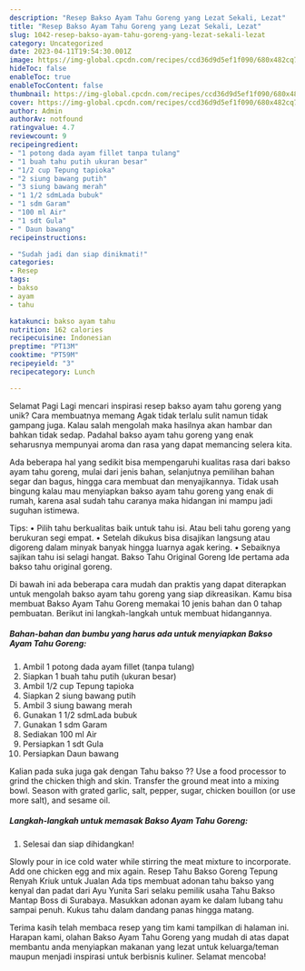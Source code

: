 ```yaml
---
description: "Resep Bakso Ayam Tahu Goreng yang Lezat Sekali, Lezat"
title: "Resep Bakso Ayam Tahu Goreng yang Lezat Sekali, Lezat"
slug: 1042-resep-bakso-ayam-tahu-goreng-yang-lezat-sekali-lezat
category: Uncategorized
date: 2023-04-11T19:54:30.001Z
image: https://img-global.cpcdn.com/recipes/ccd36d9d5ef1f090/680x482cq70/bakso-ayam-tahu-goreng-foto-resep-utama.jpg
hideToc: false
enableToc: true
enableTocContent: false
thumbnail: https://img-global.cpcdn.com/recipes/ccd36d9d5ef1f090/680x482cq70/bakso-ayam-tahu-goreng-foto-resep-utama.jpg
cover: https://img-global.cpcdn.com/recipes/ccd36d9d5ef1f090/680x482cq70/bakso-ayam-tahu-goreng-foto-resep-utama.jpg
author: Admin
authorAv: notfound
ratingvalue: 4.7
reviewcount: 9
recipeingredient:
- "1 potong dada ayam fillet tanpa tulang"
- "1 buah tahu putih ukuran besar"
- "1/2 cup Tepung tapioka"
- "2 siung bawang putih"
- "3 siung bawang merah"
- "1 1/2 sdmLada bubuk"
- "1 sdm Garam"
- "100 ml Air"
- "1 sdt Gula"
- " Daun bawang"
recipeinstructions:

- "Sudah jadi dan siap dinikmati!"
categories:
- Resep
tags:
- bakso
- ayam
- tahu

katakunci: bakso ayam tahu 
nutrition: 162 calories
recipecuisine: Indonesian
preptime: "PT13M"
cooktime: "PT59M"
recipeyield: "3"
recipecategory: Lunch

---
```



Selamat Pagi Lagi mencari inspirasi resep bakso ayam tahu goreng yang unik? Cara membuatnya memang Agak tidak terlalu sulit namun tidak gampang juga. Kalau salah mengolah maka hasilnya akan hambar dan bahkan tidak sedap. Padahal bakso ayam tahu goreng yang enak seharusnya mempunyai aroma dan rasa yang dapat memancing selera kita.


Ada beberapa hal yang sedikit bisa mempengaruhi kualitas rasa dari bakso ayam tahu goreng, mulai dari jenis bahan, selanjutnya pemilihan bahan segar dan bagus, hingga cara membuat dan menyajikannya. Tidak usah bingung kalau mau menyiapkan bakso ayam tahu goreng yang enak di rumah, karena asal sudah tahu caranya maka hidangan ini mampu jadi suguhan istimewa.

Tips: • Pilih tahu berkualitas baik untuk tahu isi. Atau beli tahu goreng yang berukuran segi empat. • Setelah dikukus bisa disajikan langsung atau digoreng dalam minyak banyak hingga luarnya agak kering. • Sebaiknya sajikan tahu isi selagi hangat. Bakso Tahu Original Goreng Ide pertama ada bakso tahu original goreng.


Di bawah ini ada beberapa cara mudah dan praktis yang dapat diterapkan untuk mengolah bakso ayam tahu goreng yang siap dikreasikan. Kamu bisa membuat Bakso Ayam Tahu Goreng memakai 10 jenis bahan dan 0 tahap pembuatan. Berikut ini langkah-langkah untuk membuat hidangannya.

<!--inarticleads1-->

##### Bahan-bahan dan bumbu yang harus ada untuk menyiapkan Bakso Ayam Tahu Goreng:

1. Ambil 1 potong dada ayam fillet (tanpa tulang)
1. Siapkan 1 buah tahu putih (ukuran besar)
1. Ambil 1/2 cup Tepung tapioka
1. Siapkan 2 siung bawang putih
1. Ambil 3 siung bawang merah
1. Gunakan 1 1/2 sdmLada bubuk
1. Gunakan 1 sdm Garam
1. Sediakan 100 ml Air
1. Persiapkan 1 sdt Gula
1. Persiapkan  Daun bawang


Kalian pada suka juga gak dengan Tahu bakso ?? Use a food processor to grind the chicken thigh and skin. Transfer the ground meat into a mixing bowl. Season with grated garlic, salt, pepper, sugar, chicken bouillon (or use more salt), and sesame oil. 

<!--inarticleads2-->

##### Langkah-langkah untuk memasak Bakso Ayam Tahu Goreng:


1. Selesai dan siap dihidangkan!

Slowly pour in ice cold water while stirring the meat mixture to incorporate. Add one chicken egg and mix again. Resep Tahu Bakso Goreng Tepung Renyah Kriuk untuk Jualan Ada tips membuat adonan tahu bakso yang kenyal dan padat dari Ayu Yunita Sari selaku pemilik usaha Tahu Bakso Mantap Boss di Surabaya. Masukkan adonan ayam ke dalam lubang tahu sampai penuh. Kukus tahu dalam dandang panas hingga matang. 

Terima kasih telah membaca resep yang tim kami tampilkan di halaman ini. Harapan kami, olahan Bakso Ayam Tahu Goreng yang mudah di atas dapat membantu anda menyiapkan makanan yang lezat untuk keluarga/teman maupun menjadi inspirasi untuk berbisnis kuliner. Selamat mencoba!
